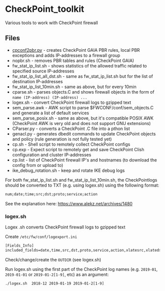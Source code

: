 # CheckPoint_toolkit
Various tools to work with CheckPoint firewall

## Files

* [cpconf2pbr.py](https://github.com/AlekzNet/CheckPoint-toolkit/blob/master/doc/cpconf2pbr.md) - creates CheckPoint GAIA PBR rules, local PBR exceptions and adds IP-addresses to a firewall group
* nopbr.sh - removes PBR tables and rules (CheckPoint GAIA)
* fw_stat_ip_list.sh - shows statistics of the allowed traffic related to specified source IP-addresses
* fw_stat_ip_list_all_dst.sh - same as fw_stat_ip_list.sh but for the list of destination IP-addresses
* fw_stat_ip_list_10min.sh - same as above, but for every 10min
* cparse.sh - parses objects.C and shows firewall objects in the form of `name (IP-address) (IP-address) ...`
* logex.sh - convert CheckPoint firewall logs to gzipped text
* sem_parse.awk - AWK script to parse $FWCONF/conf/sem_objects.C and generate a list of default services
* sem_parse_posix.sh - same as above, but it's compatible POSIX AWK (CheckPoint AWK is very old and does not support GNU extensions)
* CParser.py - converts a CheckPoint .C file into a pthon list
* genacl.py - generates dbedit commands to update CheckPoint objects and policy (rule generation is not fully tested yet)
* cp.sh - Shell script to remotely collect CheckPoint configs
* cp.exp - Expect script to remotely get and save CheckPoint Clish configuration and cluster IP-addresses
* cp.list - list of CheckPoint firewall IP's and hostnames (to download the config from or upload to)
* ike_debug_rotation.sh - keep and rotate IKE debug logs 

For both fw_stat_ip_list.sh and fw_stat_ip_list_10min.sh, the CheckPointlogs should be converted to TXT (e.g. using logex.sh) using the following format:

```txt
num;date;time;src;dst;proto;service;action
```
See the explanation here: https://www.alekz.net/archives/1480

### logex.sh

Logex .sh converts CheckPoint firewall logs to gzipped text

Create `/etc/fw/conf/logexport.ini`
```txt
[Fields_Info]
included_fields=date,time,src,dst,proto,service,action,xlatesrc,xlatedst,peer gateway,<REST_OF_FIELDS>
```

Check/change/create the `OUTDIR` (see logex.sh)

Run logex.sh using the first part of the CheckPoint log names (e.g. `2019-01`, `2019-01-01` or  `2019-01-2[1-9]`, etc) as an argument:

```txt
./logex.sh  2018-12 2019-01-19 2019-01-2[1-9] 
```
